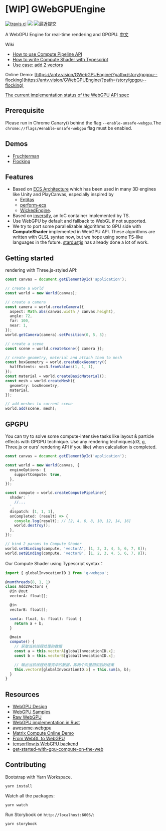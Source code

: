 # [WIP] GWebGPUEngine

[![travis ci](https://travis-ci.com/antvis/GWebGPUEngine.svg?branch=master)](https://travis-ci.com/antvis/GWebGPUEngine) [![](https://flat.badgen.net/npm/v/@antv/g-webgpu?icon=npm)](https://www.npmjs.com/package/@antv/g-webgpu) ![最近提交](https://badgen.net/github/last-commit/antvis/GWebGPUEngine)

A WebGPU Engine for real-time rendering and GPGPU. [中文](./README.zh-CN.md)

Wiki

- [How to use Compute Pipeline API](https://github.com/antvis/GWebGPUEngine/wiki/Compute-Pipeline-API)
- [How to write Compute Shader with Typescript](https://github.com/antvis/GWebGPUEngine/wiki/%E5%A6%82%E4%BD%95%E4%BD%BF%E7%94%A8-TS-%E8%AF%AD%E6%B3%95%E5%86%99-Compute-Shader)
- [Use case: add 2 vectors](https://github.com/antvis/GWebGPUEngine/wiki/%E5%AE%9E%E7%8E%B0%E5%90%91%E9%87%8F%E5%8A%A0%E6%B3%95)

Online Demo: [https://antv.vision/GWebGPUEngine/?path=/story/gpgpu--flocking](https://antv.vision/GWebGPUEngine/?path=/story/gpgpu--flocking)

[The current implementation status of the WebGPU API spec](https://github.com/gpuweb/gpuweb/wiki/Implementation-Status)

## Prerequisite

Please run in Chrome Canary() behind the flag `--enable-unsafe-webgpu`.The `chrome://flags/#enable-unsafe-webgpu` flag must be enabled.

## Demos

- [Fruchterman](https://antv.vision/GWebGPUEngine/?path=/story/gpgpu--fruchterman)
- [Flocking](https://antv.vision/GWebGPUEngine/?path=/story/gpgpu--flocking)

## Features

- Based on [ECS Architecture](http://entity-systems.wikidot.com/) which has been used in many 3D engines like Unity and PlayCanvas, especially inspired by
  - [Entitas](https://github.com/sschmid/Entitas-CSharp)
  - [perform-ecs](https://github.com/fireveined/perform-ecs/)
  - [WickedEngine](https://github.com/turanszkij/WickedEngine).
- Based on [inversify](https://github.com/inversify/InversifyJS/), an IoC container implemented by TS.
- Use WebGPU by default and fallback to WebGL if not supported.
- We try to port some parallelizable algorithms to GPU side with **ComputeShader** implemented in WebGPU API. These algorithms are written with GLSL syntax now, but we hope using some TS-like languages in the future.
  [stardustjs](https://github.com/stardustjs/stardust/tree/dev/packages/stardust-core/src/compiler) has already done a lot of work.

## Getting started

rendering with Three.js-styled API:

```typescript
const canvas = document.getElementById('application');

// create a world
const world = new World(canvas);

// create a camera
const camera = world.createCamera({
  aspect: Math.abs(canvas.width / canvas.height),
  angle: 72,
  far: 100,
  near: 1,
});
world.getCamera(camera).setPosition(0, 5, 5);

// create a scene
const scene = world.createScene({ camera });

// create geometry, material and attach them to mesh
const boxGeometry = world.createBoxGeometry({
  halfExtents: vec3.fromValues(1, 1, 1),
});
const material = world.createBasicMaterial();
const mesh = world.createMesh({
  geometry: boxGeometry,
  material,
});

// add meshes to current scene
world.add(scene, mesh);
```

## GPGPU

You can try to solve some compute-intensive tasks like layout & particle effects with GPGPU technique.
Use any rendering techniques(d3, g, Three.js or ours' rendering API if you like) when calculation is completed.

```typescript
const canvas = document.getElementById('application');

const world = new World(canvas, {
  engineOptions: {
    supportCompute: true,
  },
});

const compute = world.createComputePipeline({
  shader: `
    //...
  `,
  dispatch: [1, 1, 1],
  onCompleted: (result) => {
    console.log(result); // [2, 4, 6, 8, 10, 12, 14, 16]
    world.destroy();
  },
});

// bind 2 params to Compute Shader
world.setBinding(compute, 'vectorA', [1, 2, 3, 4, 5, 6, 7, 8]);
world.setBinding(compute, 'vectorB', [1, 2, 3, 4, 5, 6, 7, 8]);
```

Our Compute Shader using Typescript syntax：

```typescript
import { globalInvocationID } from 'g-webgpu';

@numthreads(8, 1, 1)
class Add2Vectors {
  @in @out
  vectorA: float[];

  @in
  vectorB: float[];

  sum(a: float, b: float): float {
    return a + b;
  }

  @main
  compute() {
    // 获取当前线程处理的数据
    const a = this.vectorA[globalInvocationID.x];
    const b = this.vectorB[globalInvocationID.x];

    // 输出当前线程处理完毕的数据，即两个向量相加后的结果
    this.vectorA[globalInvocationID.x] = this.sum(a, b);
  }
}
```

## Resources

- [WebGPU Design](https://github.com/gpuweb/gpuweb/tree/master/design)
- [WebGPU Samples](https://github.com/austinEng/webgpu-samples)
- [Raw WebGPU](https://alain.xyz/blog/raw-webgpu)
- [WebGPU implementation in Rust](https://github.com/gfx-rs/wgpu)
- [awesome-webgpu](https://github.com/mikbry/awesome-webgpu)
- [Matrix Compute Online Demo](https://observablehq.com/@yhyddr/gpu-matrix-compute)
- [From WebGL to WebGPU](https://www.youtube.com/watch?v=A2FxeEl4nWw)
- [tensorflow.js WebGPU backend](https://github.com/tensorflow/tfjs/tree/master/tfjs-backend-webgpu)
- [get-started-with-gpu-compute-on-the-web](https://developers.google.com/web/updates/2019/08/get-started-with-gpu-compute-on-the-web#shader_programming)

## Contributing

Bootstrap with Yarn Workspace.

```bash
yarn install
```

Watch all the packages:

```bash
yarn watch
```

Run Storybook on `http://localhost:6006/`:

```bash
yarn storybook
```

